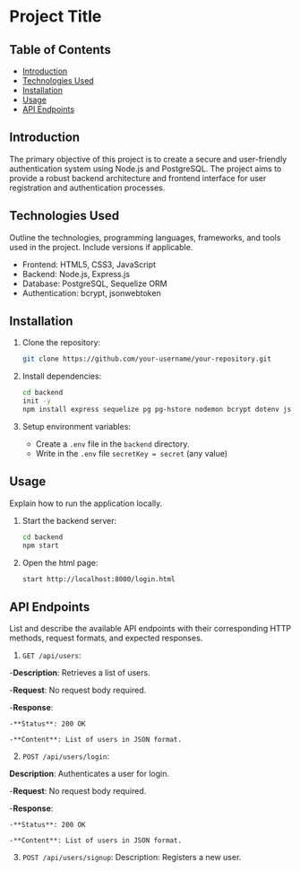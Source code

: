 # Project Title

## Table of Contents

- [Introduction](#introduction)
- [Technologies Used](#technologies-used)
- [Installation](#installation)
- [Usage](#usage)
- [API Endpoints](#api-endpoints)

## Introduction

The primary objective of this project is to create a secure and user-friendly authentication system using Node.js and PostgreSQL. 
The project aims to provide a robust backend architecture and frontend interface for user registration and authentication processes.

## Technologies Used

Outline the technologies, programming languages, frameworks, and tools used in the project. Include versions if applicable.

- Frontend: HTML5, CSS3, JavaScript
- Backend: Node.js, Express.js
- Database: PostgreSQL, Sequelize ORM
- Authentication: bcrypt, jsonwebtoken

## Installation

1. Clone the repository:

    ```bash
    git clone https://github.com/your-username/your-repository.git
    ```

2. Install dependencies:

    ```bash
    cd backend
    init -y
    npm install express sequelize pg pg-hstore nodemon bcrypt dotenv jsonwebtoken cookie-parser
    ```

3. Setup environment variables:

    - Create a `.env` file in the `backend` directory.
    - Write in the `.env` file `secretKey = secret` (any value)


## Usage

Explain how to run the application locally.

1. Start the backend server:

    ```bash
    cd backend
    npm start
    ```

2. Open the html page:

    ```bash
    start http://localhost:8000/login.html
    ```

## API Endpoints

List and describe the available API endpoints with their corresponding HTTP methods, request formats, and expected responses.

1. `GET /api/users`: 

-**Description**: Retrieves a list of users.

-**Request**: No request body required.

-**Response**:

    -**Status**: 200 OK

    -**Content**: List of users in JSON format.


2. `POST /api/users/login`: 

**Description**: Authenticates a user for login.

-**Request**: No request body required.

-**Response**:

    -**Status**: 200 OK

    -**Content**: List of users in JSON format.


3.  `POST /api/users/signup`: Description: Registers a new user.


